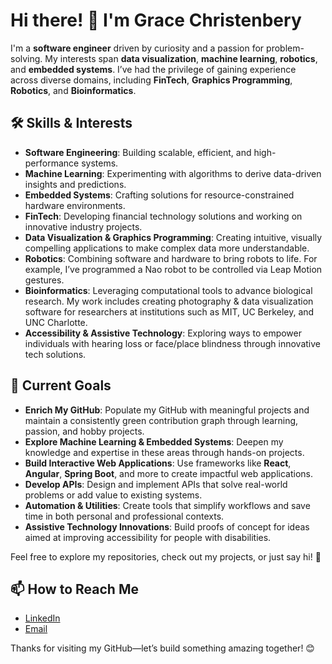 # Hi there! 👋 I'm Grace Christenbery

I'm a **software engineer** driven by curiosity and a passion for problem-solving. My interests span **data visualization**, **machine learning**, **robotics**, and **embedded systems**. I’ve had the privilege of gaining experience across diverse domains, including **FinTech**, **Graphics Programming**, **Robotics**, and **Bioinformatics**.

## 🛠 Skills & Interests

- **Software Engineering**: Building scalable, efficient, and high-performance systems.
- **Machine Learning**: Experimenting with algorithms to derive data-driven insights and predictions.
- **Embedded Systems**: Crafting solutions for resource-constrained hardware environments.
- **FinTech**: Developing financial technology solutions and working on innovative industry projects.
- **Data Visualization & Graphics Programming**: Creating intuitive, visually compelling applications to make complex data more understandable.
- **Robotics**: Combining software and hardware to bring robots to life. For example, I’ve programmed a Nao robot to be controlled via Leap Motion gestures.
- **Bioinformatics**: Leveraging computational tools to advance biological research. My work includes creating photography & data visualization software for researchers at institutions such as MIT, UC Berkeley, and UNC Charlotte.
- **Accessibility & Assistive Technology**: Exploring ways to empower individuals with hearing loss or face/place blindness through innovative tech solutions.

## 🎯 Current Goals

- **Enrich My GitHub**: Populate my GitHub with meaningful projects and maintain a consistently green contribution graph through learning, passion, and hobby projects.
- **Explore Machine Learning & Embedded Systems**: Deepen my knowledge and expertise in these areas through hands-on projects.
- **Build Interactive Web Applications**: Use frameworks like **React**, **Angular**, **Spring Boot**, and more to create impactful web applications.
- **Develop APIs**: Design and implement APIs that solve real-world problems or add value to existing systems.
- **Automation & Utilities**: Create tools that simplify workflows and save time in both personal and professional contexts.
- **Assistive Technology Innovations**: Build proofs of concept for ideas aimed at improving accessibility for people with disabilities.

Feel free to explore my repositories, check out my projects, or just say hi! 🚀

## 📫 How to Reach Me
- [LinkedIn](https://www.linkedin.com/in/glchriste/)
- [Email](mailto:grace@gracefulco.de)

Thanks for visiting my GitHub—let’s build something amazing together! 😊
